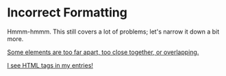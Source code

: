 # Incorrect Formatting

Hmmm-hmmm. This still covers a lot of problems; let's narrow it down a bit more.

[Some elements are too far apart, too close together, or overlapping.](http://www.s9y.org/153.html)

[I see HTML tags in my entries!](http://www.s9y.org/156.html)